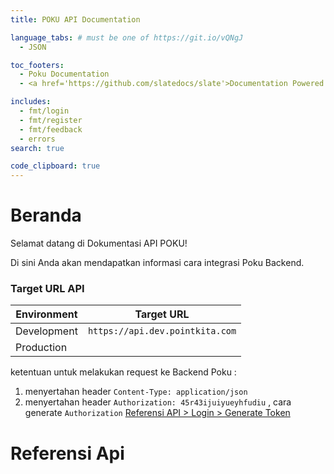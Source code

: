 ```yaml
---
title: POKU API Documentation

language_tabs: # must be one of https://git.io/vQNgJ
  - JSON

toc_footers:
  - Poku Documentation
  - <a href='https://github.com/slatedocs/slate'>Documentation Powered by Slate</a>

includes:
  - fmt/login
  - fmt/register
  - fmt/feedback
  - errors
search: true

code_clipboard: true
---
```


# Beranda

Selamat datang di Dokumentasi API POKU!

Di sini Anda akan mendapatkan informasi cara integrasi Poku Backend.
### Target URL API

Environment | Target URL
-------| ----------
Development | `https://api.dev.pointkita.com`  
Production  | 

ketentuan untuk melakukan request ke Backend Poku :

1. menyertahan header `Content-Type: application/json`
2. menyertahan header `Authorization: 45r43ijuiyueyhfudiu`
   , cara generate `Authorization` [Referensi API > Login > Generate Token](#login)

# Referensi Api

